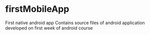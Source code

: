 # firstMobileApp
First native android app
Contains source files of android application developed on first week of android course
